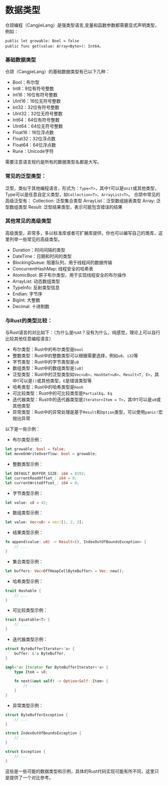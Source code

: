 # 数据类型


仓颉编程（CangjieLang）是强类型语言,变量和函数参数都需要显式声明类型，例如：

```cj
public let growable: Bool = false
public func get(value: Array<Byte>): Int64。
```

### 基础数据类型


仓颉（CangjieLang）的基础数据类型有已以下几种：

- Bool：布尔型
- Int8：8位有符号整数
- Int16：16位有符号整数
- UInt16：16位无符号整数
- Int32：32位有符号整数
- UInt32：32位无符号整数
- Int64：64位有符号整数
- UInt64：64位无符号整数
- Float16：16位浮点数
- Float32：32位浮点数
- Float64：64位浮点数
- Rune：Unicode字符

需要注意语言规约是所有的数据类型名都是大写。

### 常见的泛型类型：

泛型，类似于其他编程语言，形式为：`Type<T>`，其中`T`可以是`Unit`或其他类型，Type可以是任意自定义类型，如`Collection<T>`、`ArrayList<T>`。
仓颉中常见的高级泛型有：
Collection<T>: 泛型集合类型
ArrayList<T>：泛型数组链表类型
Array<T>: 泛型数组类型
Result<T>: 泛型结果类型，表示可能包含错误的结果


### 其他常见的高级类型

高级类型，非常多，多以标准库或者可扩展库提供，你也可以编写自己的类库，这里列举一些常见的高级类型。
- Duration：时间间隔的类型 
- DateTime：日期和时间的类型
- BlockingQueue: 阻塞队列，用于线程间的数据传输
- ConcurrentHashMap: 线程安全的哈希表
- AtomicBool: 原子布尔类型，用于实现线程安全的布尔操作
- ArrayList: 动态数组类型
- TypeInfo: 反射类型信息
- Endian: 字节序
- BigInt: 大整数
- Decimal: 十进制数



### 与Rust的类型比较：

与Rust语言的对比如下：（为什么是rust？没有为什么，纯感觉，理论上可以自行比较其他任意编程语言）

- 布尔类型：Rust中的布尔类型是`bool`
- 整数类型：Rust中的整数类型可以根据需要选择，例如`u8`、`i32`等
- 字节类型：Rust中的字节类型是`u8`
- 数组类型：Rust中的数组类型是`[u8]`
- 泛型类型：Rust中的泛型类型如`Vec<u8>`、`HashSet<u8>`、`Result<T, E>`，其中`T`可以是`()`或其他类型，`E`是错误类型等
- 哈希类型：Rust中的哈希类型是`Hash`
- 可比较类型：Rust中的可比较类型是`PartialEq`、`Eq`
- 迭代器类型：Rust中的迭代器类型是`Iterator<Item = T>`，其中`T`可以是`u8`或其他类型
- 异常类型：Rust中的异常处理是基于`Result`和`Option`类型，可以使用`panic!`宏抛出异常

以下是一些示例：

- 布尔类型示例：

```rust
let growable: bool = false;
let moveOnWriteOverflow: bool = growable;
```

- 整数类型示例：

```rust
let DEFAULT_BUFFER_SIZE: i64 = 8192;
let currentReadOffset_: i64 = 0;
let currentWriteOffset_: i64 = 0;
```

- 字节类型示例：

```rust
let value: u8 = 42;
```

- 数组类型示例：

```rust
let value: Vec<u8> = vec![1, 2, 3];
```

- 结果类型示例：

```rust
fn append(value: u8) -> Result<(), IndexOutOfBoundsException> {
    // ...
}
```

- 集合类型示例：

```rust
let buffers: Vec<OffHeapCellByteBuffer> = Vec::new();
```

- 哈希类型示例：

```rust
trait Hashable {
    // ...
}
```

- 可比较类型示例：

```rust
trait Equatable<T> {
    // ...
}
```

- 迭代器类型示例：

```rust
struct ByteBufferIterator<'a> {
    buffer: &'a ByteBuffer,
}

impl<'a> Iterator for ByteBufferIterator<'a> {
    type Item = u8;
    
    fn next(&mut self) -> Option<Self::Item> {
        // ...
    }
}
```

- 异常类型示例：

```rust
struct ByteBufferException {
    // ...
}

struct IndexOutOfBoundsException {
    // ...
}

struct Exception {
    // ...
}
```

这些是一些可能的数据类型和示例，具体的Rust代码实现可能有所不同，这里只是提供了一个对比参考。